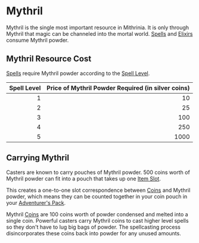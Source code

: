 # Mythril

Mythril is the single most important resource in Mithrinia. It is only through Mythril that magic can be channeled into the mortal world. [Spells](Spellcasting/Spells.md) and [Elixirs](Spellcasting/Spellcasting%20Procedures/Alchemy%20Based%20Spellcasting.md) consume Mythril powder.

## Mythril Resource Cost

[Spells](Spellcasting/Spells.md) require Mythril powder according to the [Spell Level](Spells/Spell%20Level.md).

| Spell Level | Price of Mythril Powder Required (in silver coins) |
| ----------: | -------------------------------------------------: |
|           1 |                                                 10 |
|           2 |                                                 25 |
|           3 |                                                100 |
|           4 |                                                250 |
|           5 |                                               1000 |

## Carrying Mythril

Casters are known to carry pouches of Mythril powder. 500 coins worth of Mythril powder can fit into a pouch that takes up one [Item Slot](../Player%20Characters/Derived%20Statistics/Item%20Slots.md).

This creates a one-to-one slot correspondence between [Coins](../Resources%20for%20GMs/Economy/Coins.md) and Mythril powder, which means they can be counted together in your coin pouch in your [Adventurer's Pack](../Items%20and%20Gear/Gear/100%20Coins/Adventurer's%20Pack.md).

Mythril [Coins](../Resources%20for%20GMs/Economy/Coins.md#Imperial%20Currency%20and%20Availability) are 100 coins worth of powder condensed and melted into a single coin. Powerful casters carry Mythril coins to cast higher level spells so they don't have to lug big bags of powder. The spellcasting process disincorporates these coins back into powder for any unused amounts.

